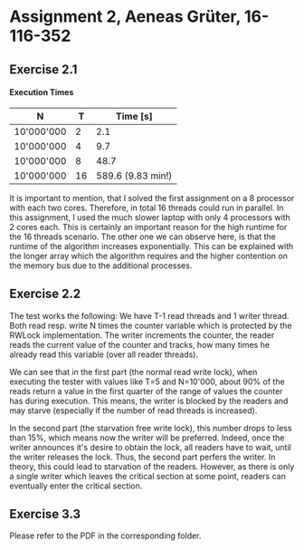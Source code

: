 # Assignment 2, Aeneas Grüter, 16-116-352
## Exercise 2.1
#### Execution Times
| N | T   | Time [s]          |
|---|-----|-------------------|
| 10'000'000 | 2   | 2.1               |
| 10'000'000 | 4   | 9.7               |
| 10'000'000 | 8   | 48.7              |
| 10'000'000 | 16  | 589.6 (9.83 min!) |
It is important to mention, that I solved the first assignment on a 8 processor with each two cores. Therefore, in total 16 threads could run in parallel. In this assignment, I used the much slower laptop with only 4 processors with 2 cores each. This is certainly an important reason for the high runtime for the 16 threads scenario. The other one we can observe here, is that the runtime of the algorithm increases exponentially. This can be explained with the longer array which the algorithm requires and the higher contention on the memory bus due to the additional processes.

## Exercise 2.2
The test works the following: We have T-1 read threads and 1 writer thread. Both read resp. write N times the counter variable which is protected by the RWLock implementation. The writer increments the counter, the reader reads the current value of the counter and tracks, how many times he already read this variable (over all reader threads).

We can see that in the first part (the normal read write lock), when executing the tester with values like T=5 and N=10'000, about 90% of the reads return a value in the first quarter of the range of values the counter has during execution. This means, the writer is blocked by the readers and may starve (especially if the number of read threads is increased). 

In the second part (the starvation free write lock), this number drops to less than 15%, which means now the writer will be preferred. Indeed, once the writer announces it's desire to obtain the lock, all readers have to wait, until the writer releases the lock. Thus, the second part perfers the writer. In theory, this could lead to starvation of the readers. However, as there is only a single writer which leaves the critical section at some point, readers can eventually enter the critical section.

## Exercise 3.3
Please refer to the PDF in the corresponding folder.
